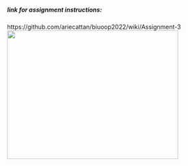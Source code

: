 <h5>link for assignment instructions:</h5>
https://github.com/ariecattan/biuoop2022/wiki/Assignment-3
<img src="https://user-images.githubusercontent.com/93612510/167024001-46e26c39-ecb5-40c5-9c0e-235a5e70d491.png" height=300 width=400>
